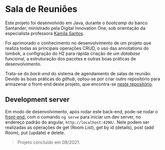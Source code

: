 # Sala de Reuniões

Este projeto foi desenvolvido em Java, durante o *bootcamp* do banco Santander, ministrado pela Digital Innovation One, sob orientação da especialista professora [Kamila Santos](https://www.linkedin.com/in/kamila-santos-oliveira/).

Foi aprimorado o conhecimento no desenvolvimento de um projeto que realiza todas as principais operações CRUD, o uso das annotations do lombok, a configração do H2 para rápida criação de um *database* funcional, a estruturação dos pacotes e outras boas práticas de desenvolvimento.

Trata-se do *back-end* do sistema de agendamento de salas de reunião. Devido às boas práticas do *github*, optou-se por criar outro repositório para armazenar o front-end deste projeto, que encontra-se [neste repositório](https://github.com/EXPedro/meetingroom-frontend).

## Development server

Em modo de desenvolvimento, após rodar este back-end, pode-se rodar o [front-end](https://github.com/EXPedro/meetingroom-frontend), com o comando `ng serve` para iniciar um dev server, no endereço padrão do angular, `http://localhost:4200/`. Nele podem ser realizadas as operações de get (Room List), get by id (details), post (add Room), put (update) e delete. 

> Projeto concluído em 08/2021.


